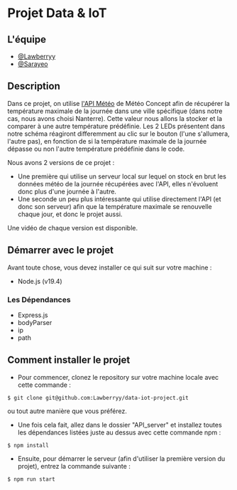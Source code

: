 # Projet Data & IoT

## L'équipe
- [@Lawberryy](https://github.com/Lawberryy)
- [@Sarayeo](https://github.com/Sarayeo)

## Description
Dans ce projet, on utilise [l'API Météo](https://api.meteo-concept.com/documentation) de Météo Concept afin de récupérer la température maximale de la journée dans une ville spécifique (dans notre cas, nous avons choisi Nanterre). Cette valeur nous allons la stocker et la comparer à une autre température prédéfinie. Les 2 LEDs présentent dans notre schéma réagiront differemment au clic sur le bouton (l'une s'allumera, l'autre pas), en fonction de si la température maximale de la journée dépasse ou non l'autre température prédéfinie dans le code.

Nous avons 2 versions de ce projet :
- Une première qui utilise un serveur local sur lequel on stock en brut les données météo de la journée récupérées avec l'API, elles n'évoluent donc plus d'une journée à l'autre.
- Une seconde un peu plus intéressante qui utilise directement l'API (et donc son serveur) afin que la température maximale se renouvelle chaque jour, et donc le projet aussi.

Une vidéo de chaque version est disponible.

## Démarrer avec le projet

Avant toute chose, vous devez installer ce qui suit sur votre machine :
- Node.js (v19.4)

### Les Dépendances
- Express.js
- bodyParser
- ip
- path

## Comment installer le projet

- Pour commencer, clonez le repository sur votre machine locale avec cette commande :
```shell
$ git clone git@github.com:Lawberryy/data-iot-project.git
```
ou tout autre manière que vous préférez.
- Une fois cela fait, allez dans le dossier "API_server" et installez toutes les dépendances listées juste au dessus avec cette commande npm :
```shell
$ npm install
```
- Ensuite, pour démarrer le serveur (afin d'utiliser la première version du projet), entrez la commande suivante :
```shell
$ npm run start
```
